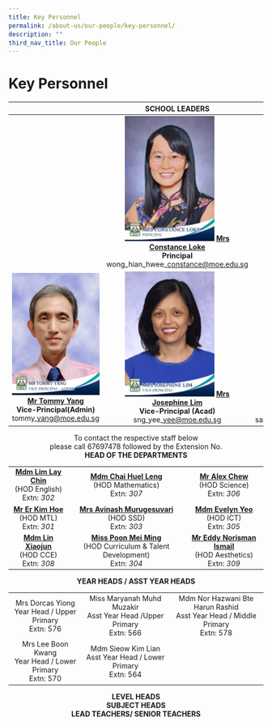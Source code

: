 ```yaml
---
title: Key Personnel
permalink: /about-us/our-people/key-personnel/
description: ""
third_nav_title: Our People
---
```

# Key Personnel



|   | SCHOOL LEADERS  |   |
|:---:|:---:|:---:|
|   | <img src="/images/About%20us/mrs%20constance%20loke%20principal%202.jpg" style ="width: 63%"> [**Mrs Constance Loke**](mailto:zhenghua_ps@moe.edu.sg)<br>**Principal**<br>wong\_hian\_hwee\_constance@moe.edu.sg |   |
| <img src="/images/About%20us/Mr%20Tommy%20Yang.jpg" style ="width: 100%"> [**Mr Tommy Yang**](mailto:tommy_yang@moe.edu.sg)<br>**Vice-Principal(Admin)**<br>tommy\_yang@moe.edu.sg  |<img src="/images/About%20us/mrs%20josephine%20lim%20vice-principal%201.jpg" style ="width: 63%"> [**Mrs Josephine Lim**](mailto:sng_yee_yee@moe.edu.sg)<br>**Vice-Principal (Acad)**<br>sng\_yee\_yee@moe.edu.sg  | <img src="/images/About%20us/ms%20santhana%20mary%20vice-principal.jpg" style ="width: 68%">  [**Ms Santhana Mary Poobalan**](mailto:santhana_mary_poobalan@moe.edu.sg)<br>**Vice-Principal (Acad)**<br>santhana\_mary\_poobalan@moe.edu.sg|


<center>To contact the respective staff below<br>please call 67697478 followed by the Extension No.</center>

<center><b>HEAD OF THE DEPARTMENTS</b></center>
	
|            |                |                         |
|:-------------:|:------------:|:-----------:|
| [**Mdm Lim Lay Chin**](mailto:lim_lay_chin@moe.edu.sg)<br>(HOD English)<br>Extn: *302* |           [**Mdm Chai Huel Leng**](mailto:chai_huel_leng@moe.edu.sg)<br>(HOD Mathematics)<br>Extn: *307*           |        [**Mr Alex Chew**](mailto:alex_chew@moe.edu.sg)<br>(HOD Science)<br>Extn: *306*        |
|     [**Mr Er Kim Hoe**](mailto:er_kim_hoe@moe.edu.sg)<br>(HOD MTL)<br>Extn: *301*    |            [**Mrs Avinash Murugesuvari**](mailto:murugesuvari_vasu_g@moe.edu.sg)<br>(HOD SSD)<br>Extn: *303*            |        [**Mdm Evelyn Yeo**](mailto:evelyn_andrewina_yeo@moe.edu.sg)<br>(HOD ICT)<br>Extn: *305*         |
|    [**Mdm Lin Xiaojun**](mailto:lin_xiaojun@moe.edu.sg)<br>(HOD CCE)<br>Extn: *308*   | [**Miss Poon Mei Ming**](mailto:poon_mei_ming@moe.edu.sg)<br>(HOD Curriculum & Talent Development)<br>Extn: *304* | [**Mr Eddy Norisman Ismail**](mailto:eddy_norisman_ismail@moe.edu.sg)<br>(HOD Aesthetics)<br>Extn: *309* |

<center><b>YEAR HEADS / ASST YEAR HEADS</b></center>

|            |                    |                        |
|:-----------:|:------------:|:-------------:|
|  Mrs Dorcas Yiong<br>Year Head / Upper Primary<br>Extn: 576  | Miss Maryanah Muhd Muzakir<br>Asst Year Head /Upper Primary<br>Extn: 566 | Mdm Nor Hazwani Bte Harun Rashid<br>Asst Year Head / Middle Primary<br>Extn: 578 |
| Mrs Lee Boon Kwang<br>Year Head / Lower Primary<br>Extn: 570 |     Mdm Sieow Kim Lian<br>Asst Year Head / Lower Primary<br>Extn: 564    |                                                                                  |

<center><b>LEVEL HEADS</b></center>

<center><b>SUBJECT HEADS</b></center>

<center><b>LEAD TEACHERS/ SENIOR TEACHERS</b></center>